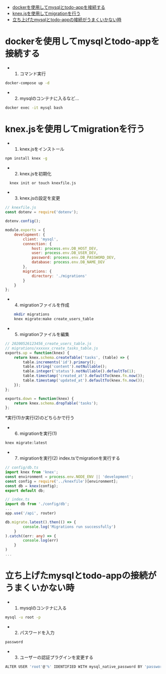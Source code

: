 <!-- TOC -->
* [dockerを使用してmysqlとtodo-appを接続する](#dockerを使用してmysqlとtodo-appを接続する)
* [knex.jsを使用してmigrationを行う](#knexjsを使用してmigrationを行う)
* [立ち上げたmysqlとtodo-appの接続がうまくいかない時](#立ち上げたmysqlとtodo-appの接続がうまくいかない時)
<!-- TOC -->

# dockerを使用してmysqlとtodo-appを接続する
- 1. コマンド実行
```bash
docker-compose up -d
```

- 2. mysqlのコンテナに入るなど...
```bash
docker exec -it mysql bash
```

# knex.jsを使用してmigrationを行う
- 1. knex.jsをインストール
```bash
npm install knex -g
```

- 2. knex.jsを初期化
```bash
  knex init or touch knexfile.js
```

- 3. knex.jsの設定を変更
```js
// knexfile.js
const dotenv = require('dotenv');

dotenv.config();

module.exports = {
    development: {
        client: 'mysql',
        connection: {
            host: process.env.DB_HOST_DEV,
            user: process.env.DB_USER_DEV,
            password: process.env.DB_PASSWORD_DEV,
            database: process.env.DB_NAME_DEV
        },
        migrations: {
            directory: './migrations'
        }
    }
};

```

- 4. migrationファイルを作成
```bash
    mkdir migrations
    knex migrate:make create_users_table
```

- 5. migrationファイルを編集
```js
// 20200526123456_create_users_table.js
// migrations/xxxxxx_create_tasks_table.js
exports.up = function(knex) {
    return knex.schema.createTable('tasks', (table) => {
        table.increments('id').primary();
        table.string('content').notNullable();
        table.integer('status').notNullable().defaultTo(1);
        table.timestamp('created_at').defaultTo(knex.fn.now());
        table.timestamp('updated_at').defaultTo(knex.fn.now());
    });
};

exports.down = function(knex) {
    return knex.schema.dropTable('tasks');
};
```

*実行(1)か実行(2)のどちらかで行う
- 6. migrationを実行(1)
```bash
knex migrate:latest
```

- 7. migrationを実行(2) index.tsでmigrationを実行する
```ts
// config/db.ts
import knex from 'knex';
const environment = process.env.NODE_ENV || 'development';
const config = require('../knexfile')[environment];
const db = knex(config);
export default db;

// index.ts
import db from './config/db';
...
app.use('/api', router)

db.migrate.latest().then(() => {
        console.log('Migrations run successfully')
    }
).catch((err: any) => {
        console.log(err)
    }
)
...
```

# 立ち上げたmysqlとtodo-appの接続がうまくいかない時
- 1. mysqlのコンテナに入る
```bash
mysql -u root -p
```

- 2. パスワードを入力
```bash
password
```

- 3. ユーザーの認証プラグインを変更する
```bash
ALTER USER 'root'@'%' IDENTIFIED WITH mysql_native_password BY 'password';
```
